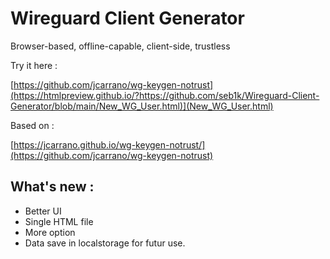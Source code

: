 # Wireguard Client Generator

Browser-based, offline-capable, client-side, trustless

Try it here :

[https://github.com/jcarrano/wg-keygen-notrust](https://htmlpreview.github.io/?https://github.com/seb1k/Wireguard-Client-Generator/blob/main/New_WG_User.html)](New_WG_User.html)


Based on :

[https://jcarrano.github.io/wg-keygen-notrust/](https://github.com/jcarrano/wg-keygen-notrust)

## What's new :

- Better UI
- Single HTML file
- More option
- Data save in localstorage for futur use.

